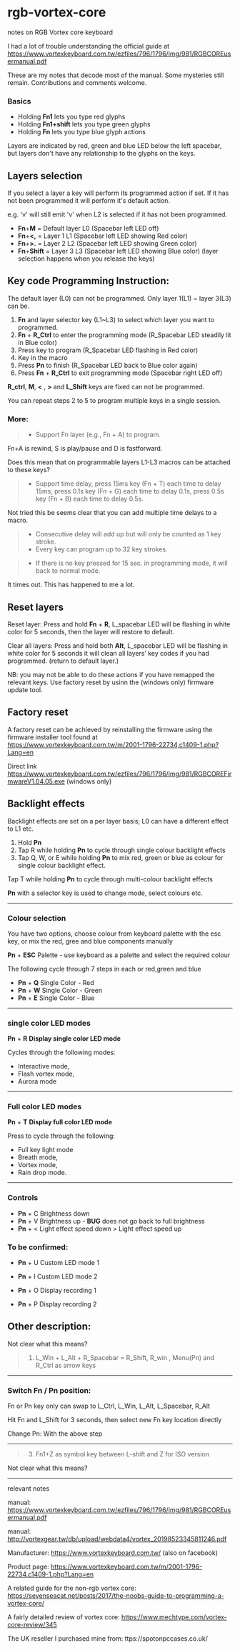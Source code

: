# rgb-vortex-core
notes on RGB Vortex core keyboard

I had a lot of trouble understanding the official guide at https://www.vortexkeyboard.com.tw/ezfiles/796/1796/img/981/RGBCOREusermanual.pdf

These are my notes that decode most of the manual. Some mysteries still remain. Contributions and comments welcome.

### Basics

* Holding **Fn1** lets you type red glyphs
* Holding **Fn1+shift** lets you type green glyphs
* Holding **Fn** lets you type blue glyph actions

Layers are indicated by red, green and blue LED below the left spacebar, but layers don't have any relationship to the glyphs on the keys.



## Layers selection

If you select a layer a key will perform its programmed action if set. If it has not been programmed it will perform it's default action.

e.g. 'v' will still emit 'v' when L2 is selected if it has not been programmed.

* **Fn**+**M** = Default layer L0 (Spacebar left LED off)
* **Fn**+**<,** = Layer 1 L1 (Spacebar left LED showing Red color)
* **Fn**+**>.** = Layer 2 L2 (Spacebar left LED showing Green color)
* **Fn**+**Shift** = Layer 3 L3 (Spacebar left LED showing Blue color)
(layer selection happens when you release the keys)

## Key code Programming Instruction:

The default layer (L0) can not be programmed. Only layer 1(L1) ~ layer 3(L3) can be.

1. **Fn** and layer selector key (L1~L3) to select which layer you want to programmed.
2. **Fn** + **R_Ctrl** to enter the programming mode (R_Spacebar LED steadily lit in Blue color)
3. Press key to program (R_Spacebar LED flashing in Red color)
4. Key in the macro
5. Press **Pn** to finish (R_Spacebar LED back to Blue color again)
6. Press **Fn** + **R_Ctrl** to exit programming mode (Spacebar right LED off) 

**R_ctrl**, **M**, **<** , **>** and **L_Shift** keys are fixed can not be programmed.

You can repeat steps 2 to 5 to program multiple keys in a single session.


### More:

> * Support Fn layer (e.g., Fn + A) to program.

Fn+A is rewind, S is play/pause and D is fastforward. 

Does this mean that on programmable layers L1-L3 macros can be attached to these keys?


> * Support time delay, press 15ms key (Fn + T) each time to delay 15ms, press 0.1s key (Fn + G) each time to delay 0.1s, press 0.5s key (Fn + B) each time to delay 0.5s. 

Not tried this be seems clear that you can add multiple time delays to a macro.

> * Consecutive delay will add up but will only be counted as 1 key stroke. 
> * Every key can program up to 32 key strokes.


> * If there is no key pressed for 15 sec. in programming mode, it will back to normal mode.

It times out. This has happened to me a lot.


## Reset layers

Reset layer: Press and hold **Fn** + **R**, L_spacebar LED will be flashing in white color for 5 seconds, then the layer will restore to default.

Clear all layers: Press and hold both **Alt**, L_spacebar LED will be flashing in white color for 5 seconds it will clean all layers’ key codes if you had programmed. (return to default layer.)

NB: you may not be able to do these actions if you have remapped the relevant keys. Use factory reset by usinn the (windows only) firmware update tool.

## Factory reset

A factory reset can be achieved by reinstalling the firmware using the firmware installer tool found at https://www.vortexkeyboard.com.tw/m/2001-1796-22734,c1409-1.php?Lang=en

Direct link https://www.vortexkeyboard.com.tw/ezfiles/796/1796/img/981/RGBCOREFirmwareV1.04.05.exe  (windows only)


## Backlight effects

Backlight effects are set on a per layer basis; L0 can have a different effect to L1 etc.

1. Hold **Pn** 
2. Tap R while holding **Pn** to cycle through single colour backlight effects
3. Tap Q, W, or E while holding **Pn** to mix red, green or blue as colour for single colour backlight effect.

Tap T while holding **Pn** to cycle through multi-colour backlight effects

**Pn** with a selector key is used to change mode, select colours etc.

----
### Colour selection 

You have two options, choose colour from keyboard palette with the esc key, or mix the red, gree and blue components manually

**Pn** + **ESC** Palette - use keyboard as a palette and select the required colour

The following cycle through 7 steps in each or red,green and blue
* **Pn** + **Q** Single Color - Red 
* **Pn** + **W** Single Color - Green
* **Pn** + **E** Single Color - Blue

----
### single color LED modes

**Pn** + **R** **Display single color LED mode**

Cycles through the following modes:
* Interactive mode, 
* Flash vortex mode, 
* Aurora mode

----
### Full color LED modes

**Pn** + **T** **Display full color LED mode**

Press to cycle through the following: 
* Full key light mode
* Breath mode, 
* Vortex mode, 
* Rain drop mode.

----
### Controls

* **Pn** + C Brightness down
* **Pn** + V Brightness up - **BUG** does not go back to full brightness
* **Pn** + < Light effect speed down > Light effect speed up

### To be confirmed: 

* **Pn** + U Custom LED mode 1
* **Pn** + I Custom LED mode 2




* **Pn** + O Display recording 1
* **Pn** + P Display recording 2


## Other description:

Not clear what this means?
> 1. L_Win + L_Alt + R_Spacebar = R_Shift, R_win , Menu(Pn) and R_Ctrl as arrow keys

----

### Switch Fn / Pn position: 

Fn or Pn key only can swap to L_Ctrl, L_Win, L_Alt, L_Spacebar, R_Alt

Hit Fn and L_Shift for 3 seconds, then select new Fn key location directly 

Change Pn: With the above step

----

> 3. Fn1+Z as symbol key between L-shift and Z for ISO version

Not clear what this means?


----
relevant notes

manual: https://www.vortexkeyboard.com.tw/ezfiles/796/1796/img/981/RGBCOREusermanual.pdf

manual: http://vortexgear.tw/db/upload/webdata4/vortex_20198523345811246.pdf

Manufacturer: https://www.vortexkeyboard.com.tw/  (also on facebook)

Product page: https://www.vortexkeyboard.com.tw/m/2001-1796-22734,c1409-1.php?Lang=en

A related guide for the non-rgb vortex core: https://sevenseacat.net/posts/2017/the-noobs-guide-to-programming-a-vortex-core/

A fairly detailed review of vortex core: https://www.mechtype.com/vortex-core-review/345


The UK reseller I purchased mine from: ttps://spotonpccases.co.uk/

